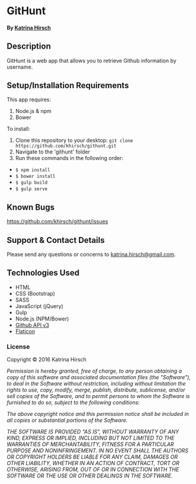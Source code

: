 # GitHunt

#### By [Katrina Hirsch](https://github.com/khirsch)

## Description

GitHunt is a web app that allows you to retrieve Github information by username.

## Setup/Installation Requirements

This app requires:

1. Node.js & npm
2. Bower

To install:

1. Clone this repository to your desktop: `git clone https://github.com/khirsch/githunt.git`
2. Navigate to the 'githunt' folder
3. Run these commands in the following order:
  * `$ npm install`
  * `$ bower install`
  * `$ gulp build`
  * `$ gulp serve`

## Known Bugs

https://github.com/khirsch/githunt/issues

## Support & Contact Details

Please send any questions or concerns to katrina.hirsch@gmail.com.

## Technologies Used

* HTML
* CSS (Bootstrap)
* SASS
* JavaScript (jQuery)
* Gulp
* Node.js (NPM/Bower)
* [Github API v3](https://developer.github.com/v3/)
* [Flaticon](http://flaticon.com)

### License

Copyright &copy; 2016 Katrina Hirsch

_Permission is hereby granted, free of charge, to any person obtaining a copy of this software and associated documentation files (the "Software"), to deal in the Software without restriction, including without limitation the rights to use, copy, modify, merge, publish, distribute, sublicense, and/or sell copies of the Software, and to permit persons to whom the Software is furnished to do so, subject to the following conditions:_

_The above copyright notice and this permission notice shall be included in all copies or substantial portions of the Software._

_THE SOFTWARE IS PROVIDED "AS IS", WITHOUT WARRANTY OF ANY KIND, EXPRESS OR IMPLIED, INCLUDING BUT NOT LIMITED TO THE WARRANTIES OF MERCHANTABILITY, FITNESS FOR A PARTICULAR PURPOSE AND NONINFRINGEMENT. IN NO EVENT SHALL THE AUTHORS OR COPYRIGHT HOLDERS BE LIABLE FOR ANY CLAIM, DAMAGES OR OTHER LIABILITY, WHETHER IN AN ACTION OF CONTRACT, TORT OR OTHERWISE, ARISING FROM, OUT OF OR IN CONNECTION WITH THE SOFTWARE OR THE USE OR OTHER DEALINGS IN THE SOFTWARE._
